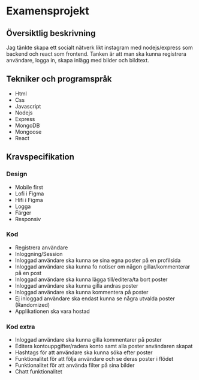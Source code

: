 # Examensprojekt
## Översiktlig beskrivning
Jag tänkte skapa ett socialt nätverk likt instagram med nodejs/express som backend och react som frontend. Tanken är att man ska kunna registrera användare, logga in, skapa inlägg med bilder och bildtext.
## Tekniker och programspråk
* Html
* Css
* Javascript
* Nodejs
* Express
* MongoDB
* Mongoose
* React
## Kravspecifikation
### Design
* Mobile first
* Lofi i Figma
* Hifi i Figma
* Logga
* Färger
* Responsiv
### Kod
* Registrera användare
* Inloggning/Session
* Inloggad användare ska kunna se sina egna poster på en profilsida
* Inloggad användare ska kunna fo notiser om någon gillar/kommenterar på en post
* Inloggad användare ska kunna lägga till/editera/ta bort poster
* Inloggad användare ska kunna gilla andras poster
* Inloggad användare ska kunna kommentera på poster
* Ej inloggad användare ska endast kunna se några utvalda poster (Randomized)
* Applikationen ska vara hostad

### Kod extra
* Inloggad användare ska kunna gilla kommentarer på poster
* Editera kontouppgifter/radera konto samt alla poster användaren skapat
* Hashtags för att användare ska kunna söka efter poster
* Funktionalitet för att följa användare och se deras poster i flödet
* Funktionalitet för att använda filter på sina bilder
* Chatt funktionalitet

